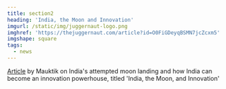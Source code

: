```yaml
---
title: section2
heading: 'India, the Moon and Innovation'
imgurl: /static/img/juggernaut-logo.png
imghref: 'https://thejuggernaut.com/article?id=O0FiGDeyqBSMN7jcZcxm5'
imgshape: square
tags:
  - news
---
```

[Article](https://thejuggernaut.com/article?id=O0FiGDeyqBSMN7jcZcxm5) by Mauktik on India's attempted moon landing and how India can become an innovation powerhouse, titled 'India, the Moon, and Innovation'
